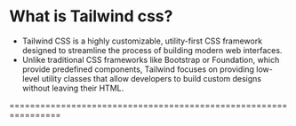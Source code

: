 

# What is Tailwind css? 

- Tailwind CSS is a highly customizable, utility-first CSS framework designed to streamline the process of building modern web interfaces. 
- Unlike traditional CSS frameworks like Bootstrap or Foundation, which provide predefined components, Tailwind focuses on providing low-level utility classes that allow developers to build custom designs without leaving their HTML.

================================================================

